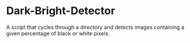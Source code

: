 # Dark-Bright-Detector
A script that cycles through a directory and detects images containing a given percentage of black or white pixels.

